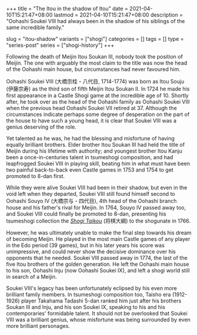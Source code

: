 +++
title = "The Itou in the shadow of Itou"
date = 2021-04-10T15:21:47+08:00
lastmod = 2021-04-10T15:21:47+08:00
description = "Oohashi Soukei VIII had always been in the shadow of his siblings of the same incredible family."

slug = "itou-shadow"
variants = ["shogi"]
categories = []
tags = []
type = "series-post"
series = ["shogi-history"]
+++

Following the death of Meijin Itou Soukan III, nobody took the position of Meijin. The one with arguably the most claim to the title was now the head of the Oohashi main house, but circumstances had never favoured him.

Oohashi Soukei VIII (大橋宗桂・八代目, 1714-1774) was born as Itou Souju (伊藤宗寿) as the third son of fifth Meijin Itou Soukan II. In 1724 he made his first appearance in a Castle Shogi game at the incredible age of 10. Shortly after, he took over as the head of the Oohashi family as Oohashi Soukei VIII when the previous head Oohashi Soukei VII retired at 37. Although the circumstances indicate perhaps some degree of desperation on the part of the house to have such a young head, it is clear that Soukei VIII was a genius deserving of the role.

Yet talented as he was, he had the blessing and misfortune of having equally brilliant brothers. Elder brother Itou Soukan III had held the title of Meijin during his lifetime with authority; and youngest brother Itou Kanju been a once-in-centuries talent in tsumeshogi composition, and had leapfrogged Soukei VIII in playing skill, beating him in what must have been two painful back-to-back even Castle games in 1753 and 1754 to get promoted to 8-dan first.

While they were alive Soukei VIII had been in their shadow, but even in the void left when they departed, Soukei VIII still found himself second to Oohashi Souyo IV (大橋宗与・四代目), 4th head of the Oohashi branch house and his father's rival for Meijin. In 1764, Souyo IV passed away too, and Soukei VIII could finally be promoted to 8-dan, presenting his tsumeshogi collection the [*Shogi Taikou*](http://park6.wakwak.com/~k-oohasi/shougi/html/taikou/taikou00.html) (将棋大綱) to the shogunate in 1766.

However, he was ultimately unable to make the final step towards his dream of becoming Meijin. He played in the most main Castle games of any player in the Edo period (39 games), but in his later years his score was unimpressive, and could never show the decisive dominance over his opponents that he needed. Soukei VIII passed away in 1774, the last of the five Itou brothers of the golden generation. He left the Oohashi main house to his son, Oohashi Inju (now Oohashi Soukei IX), and left a shogi world still in search of a Meijin.

Soukei VIII's legacy has been unfortunately eclipsed by his even more brilliant family members. In tsumeshogi composition too, Taisho era (1912-1926) player Takahama Tadashi 5-dan ranked him just after his brothers Soukan III and Inju, and his son Soukei IX, speaking to his and his contemporaries' formidable talent. It should not be overlooked that Soukei VIII was a brilliant genius, whose misfortune was being surrounded by even more brilliant personages.